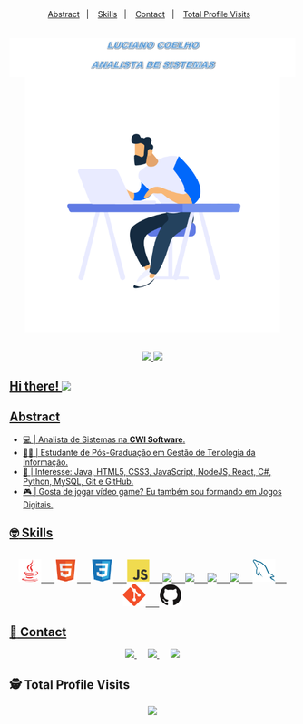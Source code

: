 <div align="center">
  <a href="#abstract">Abstract</a>&nbsp;&nbsp;&nbsp;|&nbsp;&nbsp;&nbsp;
  <a href="#nerd_face-skills">Skills</a>&nbsp;&nbsp;&nbsp;|&nbsp;&nbsp;&nbsp;
  <a href="#iphone-contact">Contact</a>&nbsp;&nbsp;&nbsp;|&nbsp;&nbsp;&nbsp;
  <a href="#iphone-contact">Total Profile Visits</a>&nbsp;&nbsp;&nbsp;
</div>
</br>
</br>

<div align="center">
  <a href="#">
    <img align="center" width="900" src="luciano.png" />
  </a>
  <a href="#">
    <img align="center" width="450" src="dev.gif" />
  </a>
</div>
</br>
</br>

<div align="center">
  <a href="https://github.com/lucianocoelho-28">
  <img height="180em" src="https://github-readme-stats.vercel.app/api?username=lucianocoelho-28&show_icons=true&theme=dark&include_all_commits=true&count_private=true"/>
  <img height="180em" src="https://github-readme-stats.vercel.app/api/top-langs/?username=lucianocoelho-28&layout=compact&langs_count=7&theme=dark"/>
</div>

## Hi there! <img src="https://raw.githubusercontent.com/iampavangandhi/iampavangandhi/master/gifs/Hi.gif" width="30px"></h2>

## Abstract

- 💻  | Analista de Sistemas na **CWI Software**.
- 👨‍💻   | Estudante de Pós-Graduação em Gestão de Tenologia da Informação.
- :rocket:  | Interesse: Java, HTML5, CSS3, JavaScript, NodeJS, React, C#, Python, MySQL, Git e GitHub.
- :video_game:  | Gosta de jogar vídeo game? Eu também sou formando em Jogos Digitais.


## :nerd_face: Skills 
<div align="center" style="display: inline_block"><br>
    <img height="40" src="https://raw.githubusercontent.com/devicons/devicon/master/icons/java/java-plain.svg">
    &nbsp;&nbsp;&nbsp;&nbsp;
    <img height="40" src="https://raw.githubusercontent.com/devicons/devicon/master/icons/html5/html5-original.svg">
    &nbsp;&nbsp;&nbsp;&nbsp;
    <img height="40" src="https://raw.githubusercontent.com/devicons/devicon/master/icons/css3/css3-original.svg">
    &nbsp;&nbsp;&nbsp;&nbsp;
    <img height="40" src="https://raw.githubusercontent.com/devicons/devicon/master/icons/javascript/javascript-original.svg">
    &nbsp;&nbsp;&nbsp;&nbsp;
    <img height="40" src="https://raw.githubusercontent.com/jakeliny/jakeliny/master/images/nodejs.png">
    &nbsp;&nbsp;&nbsp;&nbsp;
    <img height="40" src="https://raw.githubusercontent.com/jakeliny/jakeliny/master/images/react.png">
    &nbsp;&nbsp;&nbsp;&nbsp;
    <img height="40" src="https://raw.githubusercontent.com/jmnote/z-icons/master/svg/csharp.svg">
    &nbsp;&nbsp;&nbsp;&nbsp;
    <img height="40" src="https://raw.githubusercontent.com/jmnote/z-icons/master/svg/python.svg">
    &nbsp;&nbsp;&nbsp;&nbsp;
    <img height="40" src="https://raw.githubusercontent.com/devicons/devicon/master/icons/mysql/mysql-original.svg">
    &nbsp;&nbsp;&nbsp;&nbsp;
    <img height="40" src="https://raw.githubusercontent.com/devicons/devicon/master/icons/git/git-original.svg">
    &nbsp;&nbsp;&nbsp;&nbsp;
    <img height="40" src="https://raw.githubusercontent.com/devicons/devicon/master/icons/github/github-original.svg">
  </div>

## :iphone: Contact 
<div align="center">
  <a href="https://github.com/lucianocoelho-28">
    <img  src="https://img.shields.io/badge/github-%23100000.svg?&style=for-the-badge&logo=github&logoColor=white&link=mailto:https://github.com/lucianocoelho-28">
  </a>
    &nbsp;&nbsp;&nbsp;&nbsp;
  <a href="mailto:coelho.luciano@icloud.com">
    <img src="https://img.shields.io/badge/gmail-D14836?&style=for-the-badge&logo=gmail&logoColor=white&link=mailto:coelho.luciano@icloud.com">
  </a>
    &nbsp;&nbsp;&nbsp;&nbsp;
  <a href="https://www.linkedin.com/in/lucianocoelho28">
    <img src="https://img.shields.io/badge/linkedin-%230077B5.svg?&style=for-the-badge&logo=linkedin&logoColor=white&link=mailto:https://www.linkedin.com/in/lucianocoelho28/">
  </a>
</div>

 
 ## :detective: Total Profile Visits  <br>
 <div align="center">
   <img alingn="center" src="https://profile-counter.glitch.me/lucianocoelho-28/count.svg" />
 </div>
